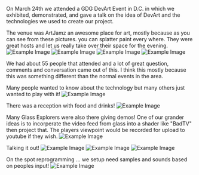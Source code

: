 On March 24th we attended a GDG DevArt Event in D.C. in which we exhibited, demonstrated, and gave a talk on the idea of DevArt and the technologies we used to create our project.

The venue was ArtJamz an awesome place for art, mostly because as you can see from these pictures. you can splatter paint every where. They were great hosts and let us really take over their space for the evening.
![Example Image](../project_images/IMG_20140324_182318.jpg?raw=true "ArtJamz")
![Example Image](../project_images/016DevArt.jpg?raw=true "Thing1")
![Example Image](../project_images/015DevArt.jpg?raw=true "Thing2")
![Example Image](../project_images/014DevArt.jpg?raw=true "Thing3")

We had about 55 people that attended and a lot of great question, comments and conversation came out of this. I think this mostly because this was something different than the normal events in the area.

Many people wanted to know about the technology but many others just wanted to play with it!
![Example Image](../project_images/IMG_20140324_194027-MOTION.gif?raw=true "play")

There was a reception with food and drinks!
![Example Image](../project_images/20140324_185522_409.jpg?raw=true "food and drink")

Many Glass Explorers were also there giving demos! One of our grander ideas is to incorperate the video feed from glass into a shader like "BadTV" then project that. The players viewpoint would be recorded for upload to youtube if they wish.
![Example Image](../project_images/20140324_191718_910.jpg?raw=true "Glass")

Talking it out!
![Example Image](../project_images/20140324_193706_664.jpg?raw=true "Talk1")
![Example Image](../project_images/IMG_20140324_192511.jpg?raw=true "Talk2")
![Example Image](../project_images/IMG_20140324_193513.jpg?raw=true "Talk3")

On the spot reprogramming ... we setup need samples and sounds based on peoples input!
![Example Image](../project_images/IMG_20140324_195232.jpg?raw=true "repro")
